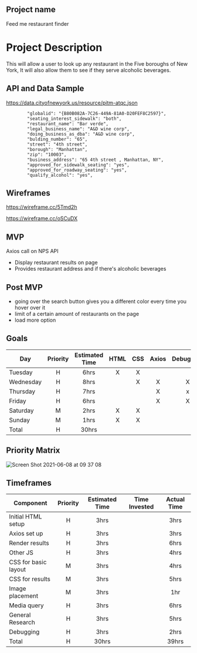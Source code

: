 ## Project name
 Feed me restaurant finder
# Project Description
 
 This will allow a user to look up any restaurant in the Five boroughs of New York, It will also allow them to see if they serve alcoholic beverages.

 ## API and Data Sample

https://data.cityofnewyork.us/resource/pitm-atqc.json

```
        "globalid": "{B80B082A-7C26-449A-81A0-D20FEF8C2597}",
        "seating_interest_sidewalk": "both",
        "restaurant_name": "Bar verde",
        "legal_business_name": "A&D wine corp",
        "doing_business_as_dba": "A&D wine corp",
        "bulding_number": "65",
        "street": "4th street",
        "borough": "Manhattan",
        "zip": "10003",
        "business_address": "65 4th street , Manhattan, NY",
        "approved_for_sidewalk_seating": "yes",
        "approved_for_roadway_seating": "yes",
        "qualify_alcohol": "yes",
```
## Wireframes
https://wireframe.cc/5Tmd2h

https://wireframe.cc/oSCuDX

## MVP
 Axios call on NPS API
- Display restaurant results on page
- Provides restaurant address and if there's alcoholic beverages

## Post MVP

- going over the search button gives you a different color every time you hover over it
- limit of a certain amount of restaurants on the page
- load more option 


## Goals

| Day | Priority | Estimated Time | HTML| CSS | Axios | Debugging|Javascript
| --- | :---: |  :---: | :---: | :---: | :---: | :---: | :---: |
| Tuesday| H | 6hrs|  X | X |   |  |   |
| Wednesday | H | 8hrs|   |  X|  X |X  | x  |
| Thursday | H | 7hrs|    |  |  X | x|  x |
| Friday| H | 6hrs|    |  |  X |  X|   x|
| Saturday | M | 2hrs|   X |  X|   |  |   |
| Sunday | M | 1hrs| X  | X |   |  |   |
| Total | H | 30hrs|    |  |   |  |   |




## Priority Matrix

![Screen Shot 2021-06-08 at 09 37 08](https://user-images.githubusercontent.com/84581353/121195539-af078d00-c83d-11eb-901d-a73419d3a756.png)


## Timeframes

| Component | Priority | Estimated Time | Time Invested | Actual Time |
| --- | :---: |  :---: | :---: | :---: |
| Initial HTML setup | H | 3hrs|   |3hrs  |
| Axios set up | H | 3hrs|    | 3hrs |
| Render results | H | 3hrs|    | 6hrs |
| Other JS | H | 3hrs|     | 4hrs |
| CSS for basic layout | M | 3hrs|     | 4hrs |
| CSS for results | M | 3hrs|     | 5hrs |
| Image placement | M | 3hrs|     |  1hr|
| Media query | H | 3hrs|    | 6hrs |
| General Research | H | 3hrs|     |  5hrs|
| Debugging | H | 3hrs|     | 2hrs |
| Total | H | 30hrs|    | 39hrs  |